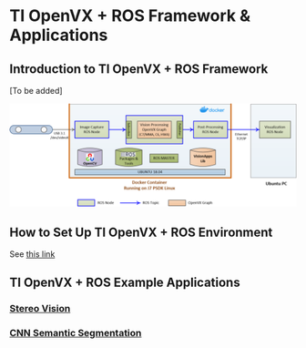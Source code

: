 TI OpenVX + ROS Framework & Applications
========================================

## Introduction to TI OpenVX + ROS Framework
[To be added]

![TI OpenVX + ROS Example Diagram](docker/docs/tiovx_ros_diagram.png)

## How to Set Up TI OpenVX + ROS Environment
See [this link](docker/README.md)

## TI OpenVX + ROS Example Applications

### [Stereo Vision](nodes/ti_sde/README.md)

### [CNN Semantic Segmentation](nodes/ti_semseg_cnn/README.md)
